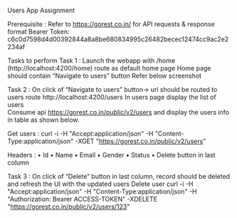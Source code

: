 Users App Assignment

Prerequisite :
Refer to https://gorest.co.in/ for API requests & response format
Bearer Token: c6c0d7598d4d00392844a8a8be680834995c26482becec12474cc9ac2e2234af


Tasks to perform 
Task 1 :
 Launch the webapp with /home (http://localhost:4200/home) route as default home page
Home page should contain “Navigate to users” button
Refer below screenshot

 

Task 2 : 
On click of “Navigate to users” button-> url should be routed to users route http://localhost:4200/users
In users page display the list of users  
Consume api https://gorest.co.in/public/v2/users and display the users info in table as shown below.

Get users : curl -i -H "Accept:application/json" -H "Content-Type:application/json" -XGET "https://gorest.co.in/public/v2/users"

Headers : 
•	Id
•	Name
•	Email
•	Gender
•	Status
•	Delete button in last column

 


Task 3 :
On click of “Delete” button in last column, record should be deleted and refresh the UI with the updated users
Delete user
curl -i -H "Accept:application/json" -H "Content-Type:application/json" -H "Authorization: Bearer ACCESS-TOKEN" -XDELETE "https://gorest.co.in/public/v2/users/123"

 
 

